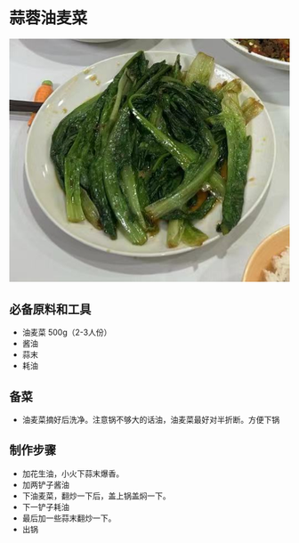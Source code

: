 # 蒜蓉油麦菜

![image-20240220224437135](assets/蒜蓉油麦菜/1.jpg)

## 必备原料和工具

- 油麦菜 500g（2-3人份）
- 酱油
- 蒜末
- 耗油

## 备菜

- 油麦菜摘好后洗净。注意锅不够大的话油，油麦菜最好对半折断。方便下锅

## 制作步骤

- 加花生油，小火下蒜末爆香。
- 加两铲子酱油
- 下油麦菜，翻炒一下后，盖上锅盖焖一下。
- 下一铲子耗油
- 最后加一些蒜末翻炒一下。
- 出锅